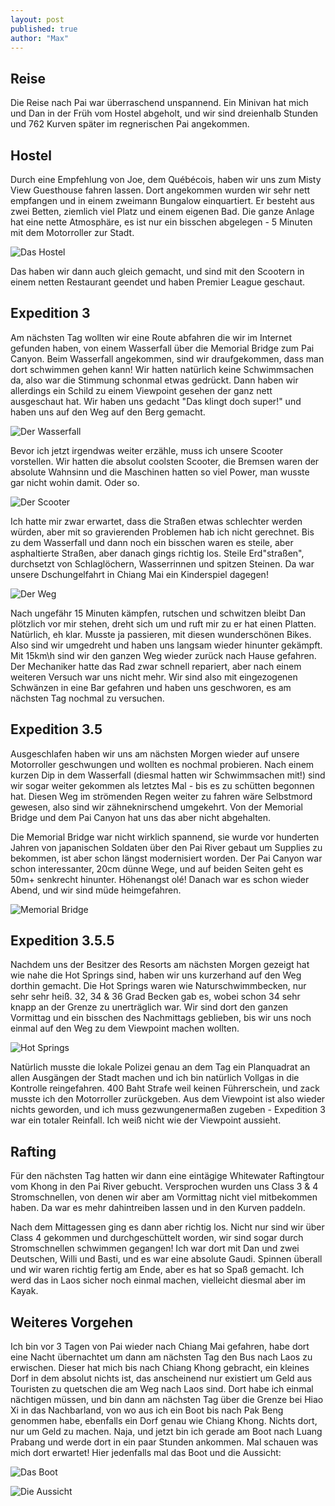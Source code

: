 ```yaml
---
layout: post
published: true
author: "Max"
---
```


## Reise

Die Reise nach Pai war überraschend unspannend. Ein Minivan hat mich und Dan in der Früh vom Hostel abgeholt, und wir sind dreienhalb Stunden und 762 Kurven später im regnerischen Pai angekommen.

## Hostel

Durch eine Empfehlung von Joe, dem Québécois, haben wir uns zum Misty View Guesthouse fahren lassen. Dort angekommen wurden wir sehr nett empfangen und in einem zweimann Bungalow einquartiert. Er besteht aus zwei Betten, ziemlich viel Platz und einem eigenen Bad. Die ganze Anlage hat eine nette Atmosphäre, es ist nur ein bisschen abgelegen - 5 Minuten mit dem Motorroller zur Stadt. 

![Das Hostel](http://imgur.com/uKDH40E.jpg)

Das haben wir dann auch gleich gemacht, und sind mit den Scootern in einem netten Restaurant geendet und haben Premier League geschaut.

## Expedition 3

Am nächsten Tag wollten wir eine Route abfahren die wir im Internet gefunden haben, von einem Wasserfall über die Memorial Bridge zum Pai Canyon. Beim Wasserfall angekommen, sind wir draufgekommen, dass man dort schwimmen gehen kann! Wir hatten natürlich keine Schwimmsachen da, also war die Stimmung schonmal etwas gedrückt. Dann haben wir allerdings ein Schild zu einem Viewpoint gesehen der ganz nett ausgeschaut hat. Wir haben uns gedacht "Das klingt doch super!" und haben uns auf den Weg auf den Berg gemacht. 

![Der Wasserfall](http://imgur.com/p6rdqs9.jpg)

Bevor ich jetzt irgendwas weiter erzähle, muss ich unsere Scooter vorstellen. Wir hatten die absolut coolsten Scooter, die Bremsen waren der absolute Wahnsinn und die Maschinen hatten so viel Power, man wusste gar nicht wohin damit. Oder so.

![Der Scooter](http://imgur.com/5wkbBuK.jpg)

Ich hatte mir zwar erwartet, dass die Straßen etwas schlechter werden würden, aber mit so gravierenden Problemen hab ich nicht gerechnet. Bis zu dem Wasserfall und dann noch ein bisschen waren es steile, aber asphaltierte Straßen, aber danach gings richtig los. Steile Erd"straßen", durchsetzt von Schlaglöchern, Wasserrinnen und spitzen Steinen. Da war unsere Dschungelfahrt in Chiang Mai ein Kinderspiel dagegen!

![Der Weg](http://imgur.com/iJZvHb9.jpg)

Nach ungefähr 15 Minuten kämpfen, rutschen und schwitzen bleibt Dan plötzlich vor mir stehen, dreht sich um und ruft mir zu er hat einen Platten. Natürlich, eh klar. Musste ja passieren, mit diesen wunderschönen Bikes. Also sind wir umgedreht und haben uns langsam wieder hinunter gekämpft. Mit 15km\h sind wir den ganzen Weg wieder zurück nach Hause gefahren. Der Mechaniker hatte das Rad zwar schnell repariert, aber nach einem weiteren Versuch war uns nicht mehr. Wir sind also mit eingezogenen Schwänzen in eine Bar gefahren und haben uns geschworen, es am nächsten Tag nochmal zu versuchen.

## Expedition 3.5

Ausgeschlafen haben wir uns am nächsten Morgen wieder auf unsere Motorroller geschwungen und wollten es nochmal probieren. Nach einem kurzen Dip in dem Wasserfall (diesmal hatten wir Schwimmsachen mit!) sind wir sogar weiter gekommen als letztes Mal - bis es zu schütten begonnen hat. Diesen Weg im strömenden Regen weiter zu fahren wäre Selbstmord gewesen, also sind wir zähneknirschend umgekehrt. Von der Memorial Bridge und dem Pai Canyon hat uns das aber nicht abgehalten. 

Die Memorial Bridge war nicht wirklich spannend, sie wurde vor hunderten Jahren von japanischen Soldaten über den Pai River gebaut um Supplies zu bekommen, ist aber schon längst modernisiert worden. Der Pai Canyon war schon interessanter, 20cm dünne Wege, und auf beiden Seiten geht es 50m+ senkrecht hinunter. Höhenangst olé! Danach war es schon wieder Abend, und wir sind müde heimgefahren. 

![Memorial Bridge](http://imgur.com/ndB1vUM.jpg)

## Expedition 3.5.5

Nachdem uns der Besitzer des Resorts am nächsten Morgen gezeigt hat wie nahe die Hot Springs sind, haben wir uns kurzerhand auf den Weg dorthin gemacht. Die Hot Springs waren wie Naturschwimmbecken, nur sehr sehr heiß. 32, 34 & 36 Grad Becken gab es, wobei schon 34 sehr knapp an der Grenze zu unerträglich war. Wir sind dort den ganzen Vormittag und ein bisschen des Nachmittags geblieben, bis wir uns noch einmal auf den Weg zu dem Viewpoint machen wollten. 

![Hot Springs](http://imgur.com/jkKV6Ih.jpg)

Natürlich musste die lokale Polizei genau an dem Tag ein Planquadrat an allen Ausgängen der Stadt machen und ich bin natürlich Vollgas in die Kontrolle reingefahren. 400 Baht Strafe weil keinen Führerschein, und zack musste ich den Motorroller zurückgeben. Aus dem Viewpoint ist also wieder nichts geworden, und ich muss gezwungenermaßen zugeben - Expedition 3 war ein totaler Reinfall. Ich weiß nicht wie der Viewpoint aussieht.

## Rafting

Für den nächsten Tag hatten wir dann eine eintägige Whitewater Raftingtour vom Khong in den Pai River gebucht. Versprochen wurden uns Class 3 & 4 Stromschnellen, von denen wir aber am Vormittag nicht viel mitbekommen haben. Da war es mehr dahintreiben lassen und in den Kurven paddeln.

Nach dem Mittagessen ging es dann aber richtig los. Nicht nur sind wir über Class 4 gekommen und durchgeschüttelt worden, wir sind sogar durch Stromschnellen schwimmen gegangen! Ich war dort mit Dan und zwei Deutschen, Willi und Basti, und es war eine absolute Gaudi. Spinnen überall und wir waren richtig fertig am Ende, aber es hat so Spaß gemacht. Ich werd das in Laos sicher noch einmal machen, vielleicht diesmal aber im Kayak.

## Weiteres Vorgehen

Ich bin vor 3 Tagen von Pai wieder nach Chiang Mai gefahren, habe dort eine Nacht übernachtet um dann am nächsten Tag den Bus nach Laos zu erwischen. Dieser hat mich bis nach Chiang Khong gebracht, ein kleines Dorf in dem absolut nichts ist, das anscheinend nur existiert um Geld aus Touristen zu quetschen die am Weg nach Laos sind. Dort habe ich einmal nächtigen müssen, und bin dann am nächsten Tag über die Grenze bei Hiao Xi in das Nachbarland, von wo aus ich ein Boot bis nach Pak Beng genommen habe, ebenfalls ein Dorf genau wie Chiang Khong. Nichts dort, nur um Geld zu machen. Naja, und jetzt bin ich gerade am Boot nach Luang Prabang und werde dort in ein paar Stunden ankommen. Mal schauen was mich dort erwartet! Hier jedenfalls mal das Boot und die Aussicht: 

![Das Boot](http://imgur.com/23sLENa.jpg)

![Die Aussicht](http://imgur.com/i3Q1uQc.jpg)
